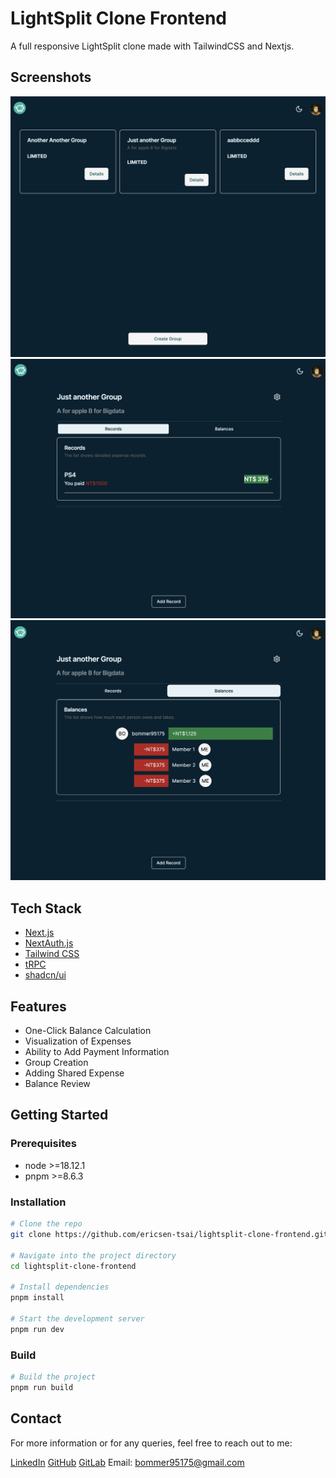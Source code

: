 # LightSplit Clone Frontend

A full responsive LightSplit clone made with TailwindCSS and Nextjs.

## Screenshots

![Group](./public/group.png)
![Record](./public/record.png)
![Balance](./public/balance.png)

## Tech Stack

- [Next.js](https://nextjs.org)
- [NextAuth.js](https://next-auth.js.org)
- [Tailwind CSS](https://tailwindcss.com)
- [tRPC](https://trpc.io)
- [shadcn/ui](https://ui.shadcn.com/)

## Features

- One-Click Balance Calculation
- Visualization of Expenses
- Ability to Add Payment Information
- Group Creation
- Adding Shared Expense
- Balance Review

## Getting Started

### Prerequisites

- node >=18.12.1
- pnpm >=8.6.3

### Installation

```bash
# Clone the repo
git clone https://github.com/ericsen-tsai/lightsplit-clone-frontend.git

# Navigate into the project directory
cd lightsplit-clone-frontend

# Install dependencies
pnpm install

# Start the development server
pnpm run dev
```

### Build

```bash
# Build the project
pnpm run build
```

## Contact

For more information or for any queries, feel free to reach out to me:

[LinkedIn](https://www.linkedin.com/in/ericsen-tsai-a00948236/)
[GitHub](https://github.com/ericsen-tsai)
[GitLab](https://gitlab.com/ericsentsai)
Email: <bommer95175@gmail.com>
